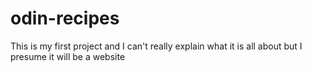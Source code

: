 # odin-recipes
This is my first project and I can't really explain what it is all about but I presume it will be a website
